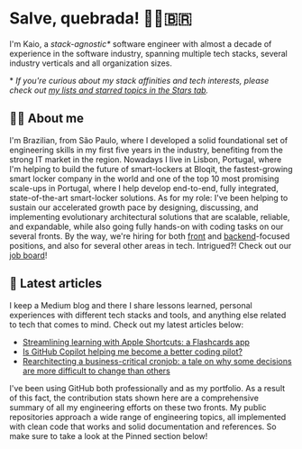 # Salve, quebrada! ✊🏽🇧🇷

I'm Kaio, a _stack-agnostic\*_ software engineer with almost a decade of experience in the software industry, spanning multiple tech stacks, several industry verticals and all organization sizes.

\* _If you're curious about my stack affinities and tech interests, please check out [my lists and starred topics in the Stars tab](https://github.com/kaiosilveira?tab=stars)._

## 👋🏽 About me

I'm Brazilian, from São Paulo, where I developed a solid foundational set of engineering skills in my first five years in the industry, benefiting from the strong IT market in the region. Nowadays I live in Lisbon, Portugal, where I'm helping to build the future of smart-lockers at Bloqit, the fastest-growing smart locker company in the world and one of the top 10 most promising scale-ups in Portugal, where I help develop end-to-end, fully integrated, state-of-the-art smart-locker solutions. As for my role: I've been helping to sustain our accelerated growth pace by designing, discussing, and implementing evolutionary architectural solutions that are scalable, reliable, and expandable, while also going fully hands-on with coding tasks on our several fronts. By the way, we're hiring for both [front](https://bloqit.factorialhr.com/job_posting/software-engineer-frontend-67596) and [backend](https://bloqit.factorialhr.com/job_posting/software-engineer-backend-67370)-focused positions, and also for several other areas in tech. Intrigued?! Check out our [job board](https://bloqit.factorialhr.com/#jobs)!

## 📝 Latest articles

I keep a Medium blog and there I share lessons learned, personal experiences with different tech stacks and tools, and anything else related to tech that comes to mind. Check out my latest articles below:

- [Streamlining learning with Apple Shortcuts: a Flashcards app](https://medium.com/@kaiosilveira/streamlining-learning-with-apple-shortcuts-a-flashcards-app-186e8d8cff72)
- [Is GitHub Copilot helping me become a better coding pilot?](https://medium.com/@kaiosilveira/is-github-copilot-helping-me-become-a-better-coding-pilot-5570475e0a27)
- [Rearchitecting a business-critical cronjob: a tale on why some decisions are more difficult to change than others](https://medium.com/@kaiosilveira/rearchitecting-a-business-critical-cronjob-a-tale-on-why-some-decisions-are-more-difficult-to-7cea70db5062)

I've been using GitHub both professionally and as my portfolio. As a result of this fact, the contribution stats shown here are a comprehensive summary of all my engineering efforts on these two fronts. My public repositories approach a wide range of engineering topics, all implemented with clean code that works and solid documentation and references. So make sure to take a look at the Pinned section below!
